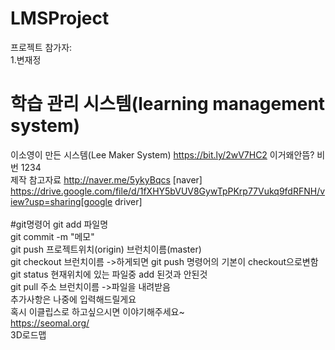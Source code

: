 # LMSProject
프로젝트 참가자:<br>
1.변재정<br>
# 학습 관리 시스템(learning management system)
  이소영이 만든 시스템(Lee Maker System)
https://bit.ly/2wV7HC2 이거왜안뜸?
비번 1234<br>
제작 참고자료 http://naver.me/5ykyBqcs [naver] <br> https://drive.google.com/file/d/1fXHY5bVUV8GywTpPKrp77Vukq9fdRFNH/view?usp=sharing[google driver]<br>
<br>
#git명령어
git add 파일명<br>
git commit -m "메모"<br>
git push 프로젝트위치(origin) 브런치이름(master)<br>
git checkout 브런치이름 ->하게되면 git push 명령어의 기본이 checkout으로변함<br>
git status 현재위치에 있는 파일중 add 된것과 안된것 <br>
git pull 주소 브런치이름 ->파일을 내려받음<br>
추가사항은 나중에 입력해드릴게요<br>
혹시 이클립스로 하고싶으시면 이야기해주세요~<br>
https://seomal.org/<br> 3D로드맵 

